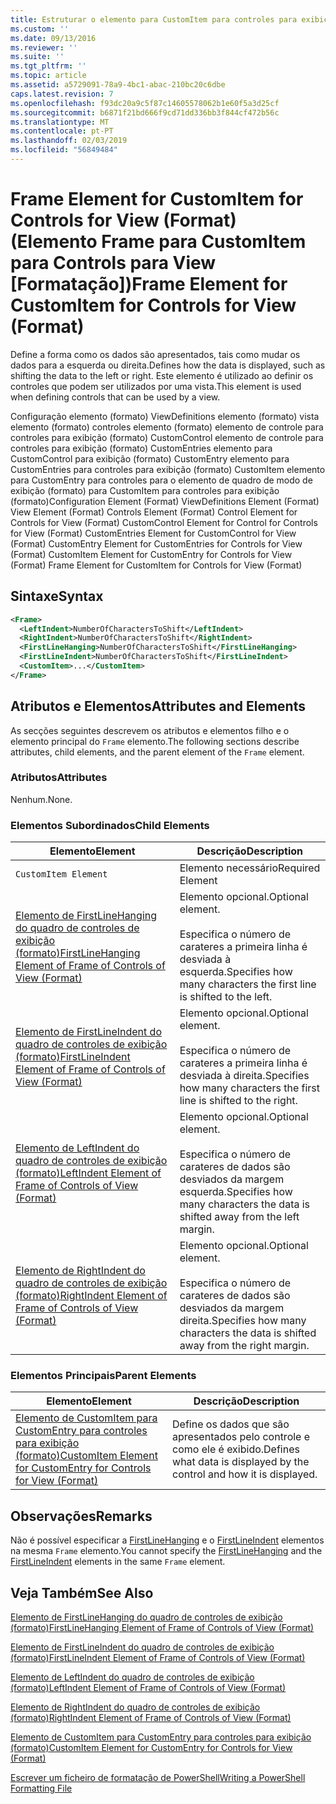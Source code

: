 ```yaml
---
title: Estruturar o elemento para CustomItem para controles para exibição (formato) | Documentos da Microsoft
ms.custom: ''
ms.date: 09/13/2016
ms.reviewer: ''
ms.suite: ''
ms.tgt_pltfrm: ''
ms.topic: article
ms.assetid: a5729091-78a9-4bc1-abac-210bc20c6dbe
caps.latest.revision: 7
ms.openlocfilehash: f93dc20a9c5f87c14605578062b1e60f5a3d25cf
ms.sourcegitcommit: b6871f21bd666f9cd71dd336bb3f844cf472b56c
ms.translationtype: MT
ms.contentlocale: pt-PT
ms.lasthandoff: 02/03/2019
ms.locfileid: "56849484"
---
```

# <a name="frame-element-for-customitem-for-controls-for-view-format"></a><span data-ttu-id="dee3e-102">Frame Element for CustomItem for Controls for View (Format) (Elemento Frame para CustomItem para Controls para View [Formatação])</span><span class="sxs-lookup"><span data-stu-id="dee3e-102">Frame Element for CustomItem for Controls for View (Format)</span></span>

<span data-ttu-id="dee3e-103">Define a forma como os dados são apresentados, tais como mudar os dados para a esquerda ou direita.</span><span class="sxs-lookup"><span data-stu-id="dee3e-103">Defines how the data is displayed, such as shifting the data to the left or right.</span></span> <span data-ttu-id="dee3e-104">Este elemento é utilizado ao definir os controles que podem ser utilizados por uma vista.</span><span class="sxs-lookup"><span data-stu-id="dee3e-104">This element is used when defining controls that can be used by a view.</span></span>

<span data-ttu-id="dee3e-105">Configuração elemento (formato) ViewDefinitions elemento (formato) vista elemento (formato) controles elemento (formato) elemento de controle para controles para exibição (formato) CustomControl elemento de controle para controles para exibição (formato) CustomEntries elemento para CustomControl para exibição (formato) CustomEntry elemento para CustomEntries para controles para exibição (formato) CustomItem elemento para CustomEntry para controles para o elemento de quadro de modo de exibição (formato) para CustomItem para controles para exibição (formato)</span><span class="sxs-lookup"><span data-stu-id="dee3e-105">Configuration Element (Format) ViewDefinitions Element (Format) View Element (Format) Controls Element (Format) Control Element for Controls for View (Format) CustomControl Element for Control for Controls for View (Format) CustomEntries Element for CustomControl for View (Format) CustomEntry Element for CustomEntries for Controls for View (Format) CustomItem Element for CustomEntry for Controls for View (Format) Frame Element for CustomItem for Controls for View (Format)</span></span>

## <a name="syntax"></a><span data-ttu-id="dee3e-106">Sintaxe</span><span class="sxs-lookup"><span data-stu-id="dee3e-106">Syntax</span></span>

```xml
<Frame>
  <LeftIndent>NumberOfCharactersToShift</LeftIndent>
  <RightIndent>NumberOfCharactersToShift</RightIndent>
  <FirstLineHanging>NumberOfCharactersToShift</FirstLineHanging>
  <FirstLineIndent>NumberOfCharactersToShift</FirstLineIndent>
  <CustomItem>...</CustomItem>
</Frame>
```

## <a name="attributes-and-elements"></a><span data-ttu-id="dee3e-107">Atributos e Elementos</span><span class="sxs-lookup"><span data-stu-id="dee3e-107">Attributes and Elements</span></span>

<span data-ttu-id="dee3e-108">As secções seguintes descrevem os atributos e elementos filho e o elemento principal do `Frame` elemento.</span><span class="sxs-lookup"><span data-stu-id="dee3e-108">The following sections describe attributes, child elements, and the parent element of the `Frame` element.</span></span>

### <a name="attributes"></a><span data-ttu-id="dee3e-109">Atributos</span><span class="sxs-lookup"><span data-stu-id="dee3e-109">Attributes</span></span>

<span data-ttu-id="dee3e-110">Nenhum.</span><span class="sxs-lookup"><span data-stu-id="dee3e-110">None.</span></span>

### <a name="child-elements"></a><span data-ttu-id="dee3e-111">Elementos Subordinados</span><span class="sxs-lookup"><span data-stu-id="dee3e-111">Child Elements</span></span>

|<span data-ttu-id="dee3e-112">Elemento</span><span class="sxs-lookup"><span data-stu-id="dee3e-112">Element</span></span>|<span data-ttu-id="dee3e-113">Descrição</span><span class="sxs-lookup"><span data-stu-id="dee3e-113">Description</span></span>|
|-------------|-----------------|
|`CustomItem Element`|<span data-ttu-id="dee3e-114">Elemento necessário</span><span class="sxs-lookup"><span data-stu-id="dee3e-114">Required Element</span></span>|
|[<span data-ttu-id="dee3e-115">Elemento de FirstLineHanging do quadro de controles de exibição (formato)</span><span class="sxs-lookup"><span data-stu-id="dee3e-115">FirstLineHanging Element of Frame of Controls of View (Format)</span></span>](./firstlinehanging-element-for-frame-for-controls-for-view-format.md)|<span data-ttu-id="dee3e-116">Elemento opcional.</span><span class="sxs-lookup"><span data-stu-id="dee3e-116">Optional element.</span></span><br /><br /> <span data-ttu-id="dee3e-117">Especifica o número de carateres a primeira linha é desviada à esquerda.</span><span class="sxs-lookup"><span data-stu-id="dee3e-117">Specifies how many characters the first line is shifted to the left.</span></span>|
|[<span data-ttu-id="dee3e-118">Elemento de FirstLineIndent do quadro de controles de exibição (formato)</span><span class="sxs-lookup"><span data-stu-id="dee3e-118">FirstLineIndent Element of Frame of Controls of View (Format)</span></span>](./firstlineindent-element-for-frame-for-controls-for-view-format.md)|<span data-ttu-id="dee3e-119">Elemento opcional.</span><span class="sxs-lookup"><span data-stu-id="dee3e-119">Optional element.</span></span><br /><br /> <span data-ttu-id="dee3e-120">Especifica o número de carateres a primeira linha é desviada à direita.</span><span class="sxs-lookup"><span data-stu-id="dee3e-120">Specifies how many characters the first line is shifted to the right.</span></span>|
|[<span data-ttu-id="dee3e-121">Elemento de LeftIndent do quadro de controles de exibição (formato)</span><span class="sxs-lookup"><span data-stu-id="dee3e-121">LeftIndent Element of Frame of Controls of View (Format)</span></span>](./leftindent-element-for-frame-for-controls-for-view-format.md)|<span data-ttu-id="dee3e-122">Elemento opcional.</span><span class="sxs-lookup"><span data-stu-id="dee3e-122">Optional element.</span></span><br /><br /> <span data-ttu-id="dee3e-123">Especifica o número de carateres de dados são desviados da margem esquerda.</span><span class="sxs-lookup"><span data-stu-id="dee3e-123">Specifies how many characters the data is shifted away from the left margin.</span></span>|
|[<span data-ttu-id="dee3e-124">Elemento de RightIndent do quadro de controles de exibição (formato)</span><span class="sxs-lookup"><span data-stu-id="dee3e-124">RightIndent Element of Frame of Controls of View (Format)</span></span>](./rightindent-element-for-frame-for-controls-for-view-format.md)|<span data-ttu-id="dee3e-125">Elemento opcional.</span><span class="sxs-lookup"><span data-stu-id="dee3e-125">Optional element.</span></span><br /><br /> <span data-ttu-id="dee3e-126">Especifica o número de carateres de dados são desviados da margem direita.</span><span class="sxs-lookup"><span data-stu-id="dee3e-126">Specifies how many characters the data is shifted away from the right margin.</span></span>|

### <a name="parent-elements"></a><span data-ttu-id="dee3e-127">Elementos Principais</span><span class="sxs-lookup"><span data-stu-id="dee3e-127">Parent Elements</span></span>

|<span data-ttu-id="dee3e-128">Elemento</span><span class="sxs-lookup"><span data-stu-id="dee3e-128">Element</span></span>|<span data-ttu-id="dee3e-129">Descrição</span><span class="sxs-lookup"><span data-stu-id="dee3e-129">Description</span></span>|
|-------------|-----------------|
|[<span data-ttu-id="dee3e-130">Elemento de CustomItem para CustomEntry para controles para exibição (formato)</span><span class="sxs-lookup"><span data-stu-id="dee3e-130">CustomItem Element for CustomEntry for Controls for View (Format)</span></span>](./customitem-element-for-customentry-for-controls-for-view-format.md)|<span data-ttu-id="dee3e-131">Define os dados que são apresentados pelo controle e como ele é exibido.</span><span class="sxs-lookup"><span data-stu-id="dee3e-131">Defines what data is displayed by the control and how it is displayed.</span></span>|

## <a name="remarks"></a><span data-ttu-id="dee3e-132">Observações</span><span class="sxs-lookup"><span data-stu-id="dee3e-132">Remarks</span></span>

<span data-ttu-id="dee3e-133">Não é possível especificar a [FirstLineHanging](./firstlinehanging-element-for-frame-for-controls-for-view-format.md) e o [FirstLineIndent](./firstlineindent-element-for-frame-for-controls-for-view-format.md) elementos na mesma `Frame` elemento.</span><span class="sxs-lookup"><span data-stu-id="dee3e-133">You cannot specify the [FirstLineHanging](./firstlinehanging-element-for-frame-for-controls-for-view-format.md) and the [FirstLineIndent](./firstlineindent-element-for-frame-for-controls-for-view-format.md) elements in the same `Frame` element.</span></span>

## <a name="see-also"></a><span data-ttu-id="dee3e-134">Veja Também</span><span class="sxs-lookup"><span data-stu-id="dee3e-134">See Also</span></span>

[<span data-ttu-id="dee3e-135">Elemento de FirstLineHanging do quadro de controles de exibição (formato)</span><span class="sxs-lookup"><span data-stu-id="dee3e-135">FirstLineHanging Element of Frame of Controls of View (Format)</span></span>](./firstlinehanging-element-for-frame-for-controls-for-view-format.md)

[<span data-ttu-id="dee3e-136">Elemento de FirstLineIndent do quadro de controles de exibição (formato)</span><span class="sxs-lookup"><span data-stu-id="dee3e-136">FirstLineIndent Element of Frame of Controls of View (Format)</span></span>](./firstlineindent-element-for-frame-for-controls-for-view-format.md)

[<span data-ttu-id="dee3e-137">Elemento de LeftIndent do quadro de controles de exibição (formato)</span><span class="sxs-lookup"><span data-stu-id="dee3e-137">LeftIndent Element of Frame of Controls of View (Format)</span></span>](./leftindent-element-for-frame-for-controls-for-view-format.md)

[<span data-ttu-id="dee3e-138">Elemento de RightIndent do quadro de controles de exibição (formato)</span><span class="sxs-lookup"><span data-stu-id="dee3e-138">RightIndent Element of Frame of Controls of View (Format)</span></span>](./rightindent-element-for-frame-for-controls-for-view-format.md)

[<span data-ttu-id="dee3e-139">Elemento de CustomItem para CustomEntry para controles para exibição (formato)</span><span class="sxs-lookup"><span data-stu-id="dee3e-139">CustomItem Element for CustomEntry for Controls for View (Format)</span></span>](./customitem-element-for-customentry-for-controls-for-view-format.md)

[<span data-ttu-id="dee3e-140">Escrever um ficheiro de formatação de PowerShell</span><span class="sxs-lookup"><span data-stu-id="dee3e-140">Writing a PowerShell Formatting File</span></span>](./writing-a-powershell-formatting-file.md)
